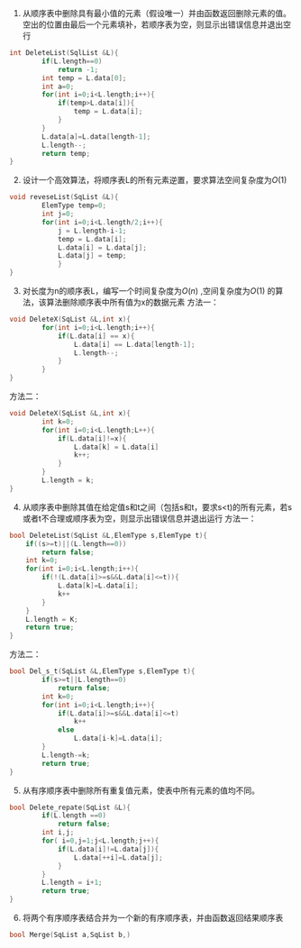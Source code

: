 1. 从顺序表中删除具有最小值的元素（假设唯一）并由函数返回删除元素的值。空出的位置由最后一个元素填补，若顺序表为空，则显示出错误信息并退出空行
```C
int DeleteList(SqlList &L){
		if(L.length==0)
			return -1;
		int temp = L.data[0];
		int a=0;
		for(int i=0;i<L.length;i++){			
			if(temp>L.data[i]){
				temp = L.data[i];				
			}
		}
		L.data[a]=L.data[length-1];
		L.length--;
		return temp;
}
```
2. 设计一个高效算法，将顺序表L的所有元素逆置，要求算法空间复杂度为$O(1)$ 
```C
void reveseList(SqList &L){
		ElemType temp=0;
		int j=0;
		for(int i=0;i<L.length/2;i++){
			j = L.length-i-1;
			temp = L.data[i];
			L.data[i] = L.data[j];
			L.data[j] = temp;
			}
}
```
3. 对长度为n的顺序表L，编写一个时间复杂度为$O(n)$ ,空间复杂度为$O(1)$ 的算法，该算法删除顺序表中所有值为x的数据元素
方法一：
```C
void DeleteX(SqList &L,int x){
		for(int i=0;i<L.length;i++){
			if(L.data[i] == x){
				L.data[i] == L.data[length-1];
				L.length--;
			}
		}
}
```
方法二：
```C
void DeleteX(SqList &L,int x){
		int k=0;
		for(int i=0;i<L.length;L++){
			if(L.data[i]!=x){
				L.data[k] = L.data[i]
				k++;
			}
		}
		L.length = k;
}
```
4. 从顺序表中删除其值在给定值s和t之间（包括s和t，要求s<t)的所有元素，若s或者t不合理或顺序表为空，则显示出错误信息并退出运行
方法一：
```C
bool DeleteList(SqList &L,ElemType s,ElemType t){
	if((s>=t)||(L.length==0))
		return false;
	int k=0;
	for(int i=0;i<L.length;i++){
		if(!(L.data[i]>=s&&L.data[i]<=t)){
			L.data[k]=L.data[i];
			k++
		}
	}
	L.length = K;
	return true;
}
```
方法二：
```C
bool Del_s_t(SqList &L,ElemType s,ElemType t){
		if(s>=t||L.length==0)
			return false;
		int k=0;
		for(int i=0;i<L.length;i++){
			if(L.data[i]>=s&&L.data[i]<=t)
				k++
			else
				L.data[i-k]=L.data[i];
		}
		L.length-=k;
		return true;
}
```
5. 从有序顺序表中删除所有重复值元素，使表中所有元素的值均不同。
```C
bool Delete_repate(SqList &L){
		if(L.length ==0)
			return false;
		int i,j;
		for( i=0,j=1;j<L.length;j++){
			if(L.data[i]!=L.data[j]){
				L.data[++i]=L.data[j];
			}
		}
		L.length = i+1;
		return true;
}
```
6. 将两个有序顺序表结合并为一个新的有序顺序表，并由函数返回结果顺序表
```C
bool Merge(SqList a,SqList b,)
```